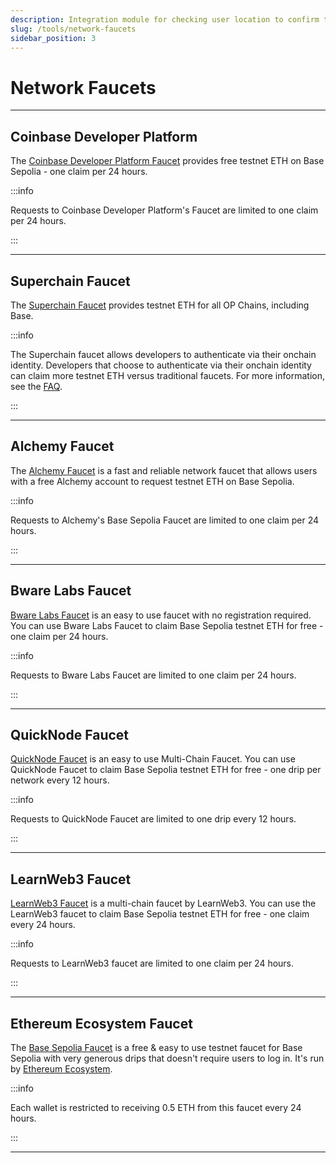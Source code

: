 ```yaml
---
description: Integration module for checking user location to confirm transactions.
slug: /tools/network-faucets
sidebar_position: 3
---
```


# Network Faucets

---

## Coinbase Developer Platform

The [Coinbase Developer Platform Faucet](https://portal.cdp.coinbase.com/products/faucet) provides free testnet ETH on Base Sepolia - one claim per 24 hours.

:::info

Requests to Coinbase Developer Platform's Faucet are limited to one claim per 24 hours.

:::

---

## Superchain Faucet

The [Superchain Faucet](https://app.optimism.io/faucet) provides testnet ETH for all OP Chains, including Base.

:::info

The Superchain faucet allows developers to authenticate via their onchain identity. Developers that choose to authenticate via their onchain identity can claim more testnet ETH versus traditional faucets. For more information, see the [FAQ](https://app.optimism.io/faucet).

:::

---

## Alchemy Faucet

The [Alchemy Faucet](https://basefaucet.com/) is a fast and reliable network faucet that allows users with a free Alchemy account to request testnet ETH on Base Sepolia.

:::info

Requests to Alchemy's Base Sepolia Faucet are limited to one claim per 24 hours.

:::

---

## Bware Labs Faucet

[Bware Labs Faucet](https://bwarelabs.com/faucets) is an easy to use faucet with no registration required. You can use Bware Labs Faucet to claim Base Sepolia testnet ETH for free - one claim per 24 hours.

:::info

Requests to Bware Labs Faucet are limited to one claim per 24 hours.

:::

---

## QuickNode Faucet

[QuickNode Faucet](https://faucet.quicknode.com/drip) is an easy to use Multi-Chain Faucet. You can use QuickNode Faucet to claim Base Sepolia testnet ETH for free - one drip per network every 12 hours.

:::info

Requests to QuickNode Faucet are limited to one drip every 12 hours.

:::

---

## LearnWeb3 Faucet

[LearnWeb3 Faucet](https://learnweb3.io/faucets/base_sepolia) is a multi-chain faucet by LearnWeb3. You can use the LearnWeb3 faucet to claim Base Sepolia testnet ETH for free - one claim every 24 hours.

:::info

Requests to LearnWeb3 faucet are limited to one claim per 24 hours.

:::

---

## Ethereum Ecosystem Faucet

The [Base Sepolia Faucet](https://www.ethereum-ecosystem.com/faucets/base-sepolia) is a free & easy to use testnet faucet for Base Sepolia with very generous drips that doesn't require users to log in. It's run by [Ethereum Ecosystem](https://www.ethereum-ecosystem.com).

:::info

Each wallet is restricted to receiving 0.5 ETH from this faucet every 24 hours.

:::

---


